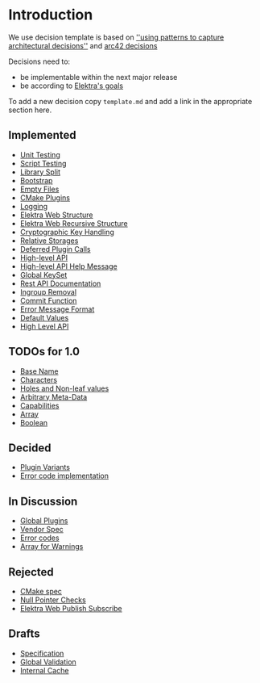 # Introduction

We use decision template is based on
[''using patterns to capture architectural decisions''](https://dl.acm.org/doi/10.1109/MS.2007.124)
and [arc42 decisions](http://docs.arc42.org/section-9/)

Decisions need to:

- be implementable within the next major release
- be according to [Elektra's goals](/doc/GOALS.md)

To add a new decision copy `template.md` and add a link in the appropriate
section here.

## Implemented

- [Unit Testing](unit_testing.md)
- [Script Testing](script_testing.md)
- [Library Split](library_split.md)
- [Bootstrap](bootstrap.md)
- [Empty Files](empty_files.md)
- [CMake Plugins](cmake_plugins.md)
- [Logging](logging.md)
- [Elektra Web Structure](elektra_web.md)
- [Elektra Web Recursive Structure](elektra_web_recursive.md)
- [Cryptographic Key Handling](cryptograhic_key_handling.md)
- [Relative Storages](relative.md)
- [Deferred Plugin Calls](deferred_plugin_calls.md)
- [High-level API](high_level_api.md)
- [High-level API Help Message](highlevel_help_message.md)
- [Global KeySet](global_keyset.md)
- [Rest API Documentation](rest_api_documentation.md)
- [Ingroup Removal](ingroup_removal.md)
- [Commit Function](commit_function.md)
- [Error Message Format](error_message_format.md)
- [Default Values](default_values.md)
- [High Level API](high_level_api.md)

## TODOs for 1.0

- [Base Name](base_name.md)
- [Characters](characters.md)
- [Holes and Non-leaf values](holes.md)
- [Arbitrary Meta-Data](arbitrary_metadata.md)
- [Capabilities](capabilities.md)
- [Array](array.md)
- [Boolean](boolean.md)

## Decided

- [Plugin Variants](plugin_variants.md)
- [Error code implementation](error_code_implementation.md)

## In Discussion

- [Global Plugins](global_plugins.md)
- [Vendor Spec](vendor_spec.md)
- [Error codes](error_codes.md)
- [Array for Warnings](warning_array.md)

## Rejected

- [CMake spec](cmake_spec.md)
- [Null Pointer Checks](null_pointer_checks.md)
- [Elektra Web Publish Subscribe](elektra_web_pubsub.md)

## Drafts

- [Specification](specification.md)
- [Global Validation](global_validation.md)
- [Internal Cache](internal_cache.md)
